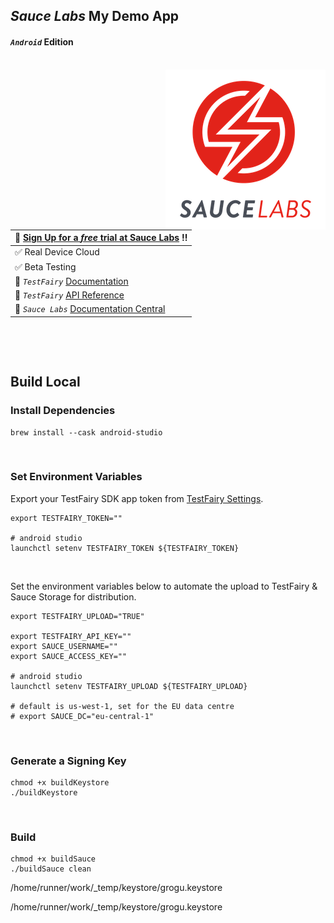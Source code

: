 ## _Sauce Labs_ My Demo App
#### _`Android`_  Edition

<br>
<img align="right" src="assets/logo_7.png">  



| :rocket: [Sign Up for a _free_ trial at Sauce Labs][400] :bangbang: |
|:----------------------------------------------------------------- |
| :white_check_mark: Real Device Cloud                              |
| :white_check_mark: Beta Testing                                   |
| :page_facing_up: _`TestFairy`_ [Documentation][200]                  |
| :page_facing_up: _`TestFairy`_ [API Reference][300]                  |
| :page_facing_up: _`Sauce Labs`_ [Documentation Central][500]                  |

&nbsp;

[400]: https://saucelabs.com/sign-up
[200]: https://docs.testfairy.com/Getting_Started/Getting_Started.html
[300]: https://docs.testfairy.com/API/Upload_API.html
[500]: https://docs.saucelabs.com/

<br>

## Build Local


### Install Dependencies

```shell
brew install --cask android-studio
```

<br>

### Set Environment Variables


Export your TestFairy SDK app token from [TestFairy Settings][100].

```shell
export TESTFAIRY_TOKEN=""

# android studio
launchctl setenv TESTFAIRY_TOKEN ${TESTFAIRY_TOKEN}
```

<br>

Set the environment variables below to automate the upload to TestFairy & Sauce Storage for distribution.

```shell
export TESTFAIRY_UPLOAD="TRUE"

export TESTFAIRY_API_KEY=""
export SAUCE_USERNAME=""
export SAUCE_ACCESS_KEY=""

# android studio
launchctl setenv TESTFAIRY_UPLOAD ${TESTFAIRY_UPLOAD}

# default is us-west-1, set for the EU data centre
# export SAUCE_DC="eu-central-1"
```


<br>


### Generate a Signing Key

```shell
chmod +x buildKeystore
./buildKeystore
```


<br>

### Build 

```shell
chmod +x buildSauce
./buildSauce clean
```

[100]: https://testfairy.saucelabs.com/settings



/home/runner/work/_temp/keystore/grogu.keystore 

/home/runner/work/_temp/keystore/grogu.keystore 